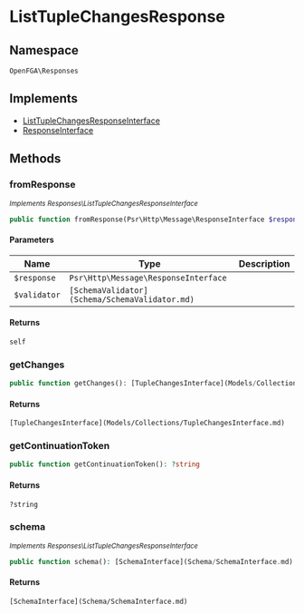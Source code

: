 # ListTupleChangesResponse


## Namespace
`OpenFGA\Responses`

## Implements
* [ListTupleChangesResponseInterface](Responses/ListTupleChangesResponseInterface.md)
* [ResponseInterface](Responses/ResponseInterface.md)



## Methods
### fromResponse

*<small>Implements Responses\ListTupleChangesResponseInterface</small>*  

```php
public function fromResponse(Psr\Http\Message\ResponseInterface $response, [SchemaValidator](Schema/SchemaValidator.md) $validator): self
```


#### Parameters
| Name | Type | Description |
|------|------|-------------|
| `$response` | `Psr\Http\Message\ResponseInterface` |  |
| `$validator` | `[SchemaValidator](Schema/SchemaValidator.md)` |  |

#### Returns
`self`

### getChanges


```php
public function getChanges(): [TupleChangesInterface](Models/Collections/TupleChangesInterface.md)
```



#### Returns
`[TupleChangesInterface](Models/Collections/TupleChangesInterface.md)`

### getContinuationToken


```php
public function getContinuationToken(): ?string
```



#### Returns
`?string`

### schema

*<small>Implements Responses\ListTupleChangesResponseInterface</small>*  

```php
public function schema(): [SchemaInterface](Schema/SchemaInterface.md)
```



#### Returns
`[SchemaInterface](Schema/SchemaInterface.md)`


